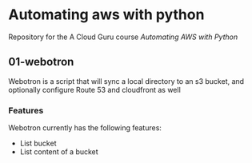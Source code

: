 # Automating aws with python
Repository for the A Cloud Guru course *Automating AWS with Python*

## 01-webotron

Webotron is a script that will sync a local directory to an s3 bucket, and optionally configure Route 53 and cloudfront as well


### Features

Webotron currently has the following features:

- List bucket
- List content of a bucket
